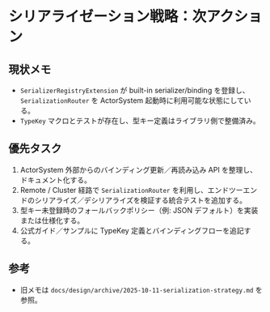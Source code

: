 # シリアライゼーション戦略：次アクション

## 現状メモ
- `SerializerRegistryExtension` が built-in serializer/binding を登録し、`SerializationRouter` を ActorSystem 起動時に利用可能な状態にしている。
- `TypeKey` マクロとテストが存在し、型キー定義はライブラリ側で整備済み。

## 優先タスク
1. ActorSystem 外部からのバインディング更新／再読み込み API を整理し、ドキュメント化する。
2. Remote / Cluster 経路で `SerializationRouter` を利用し、エンドツーエンドのシリアライズ／デシリアライズを検証する統合テストを追加する。
3. 型キー未登録時のフォールバックポリシー（例: JSON デフォルト）を実装または仕様化する。
4. 公式ガイド／サンプルに TypeKey 定義とバインディングフローを追記する。

## 参考
- 旧メモは `docs/design/archive/2025-10-11-serialization-strategy.md` を参照。
